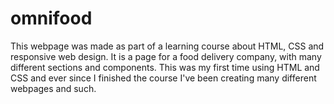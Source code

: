 # omnifood
This webpage was made as part of a learning course about HTML, CSS and responsive web design. It is a page for a food delivery company, with many different sections and components. This was my first time using HTML and CSS and ever since I finished the course I've been creating many different webpages and such. 

